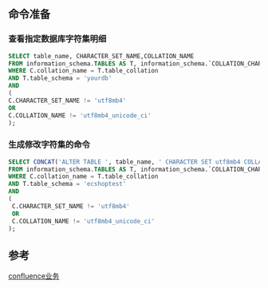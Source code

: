 ## 命令准备

### 查看指定数据库字符集明细

```sql
SELECT table_name, CHARACTER_SET_NAME,COLLATION_NAME
FROM information_schema.TABLES AS T, information_schema.`COLLATION_CHARACTER_SET_APPLICABILITY` AS C
WHERE C.collation_name = T.table_collation
AND T.table_schema = 'yourdb'
AND
(
C.CHARACTER_SET_NAME != 'utf8mb4'
OR
C.COLLATION_NAME != 'utf8mb4_unicode_ci'
);
```

### 生成修改字符集的命令

```sql
SELECT CONCAT('ALTER TABLE ', table_name, ' CHARACTER SET utf8mb4 COLLATE utf8mb4_unicode_ci;')
FROM information_schema.TABLES AS T, information_schema.`COLLATION_CHARACTER_SET_APPLICABILITY` AS C
WHERE C.collation_name = T.table_collation
AND T.table_schema = 'ecshoptest'
AND
(
 C.CHARACTER_SET_NAME != 'utf8mb4'
 OR
 C.COLLATION_NAME != 'utf8mb4_unicode_ci'
);
```

## 参考

[confluence业务](https://confluence.atlassian.com/kb/how-to-fix-the-collation-and-character-set-of-a-mysql-database-744326173.html?spm=a2c4e.10696291.0.0.d80619a4Csljrv)
